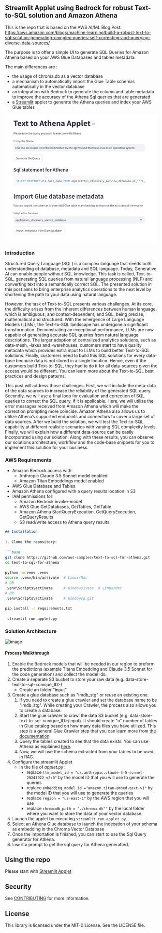 ## Streamlit Applet using Bedrock for robust Text-to-SQL solution and Amazon Athena

This is the repo that is based on the AWS AI/ML Blog Post: https://aws.amazon.com/blogs/machine-learning/build-a-robust-text-to-sql-solution-generating-complex-queries-self-correcting-and-querying-diverse-data-sources/

The purpose is to offer a simple UI to generate SQL Queries for Amazon Athena based on your AWS Glue Databases and tables metadata.

The main differences are : 

* the usage of chroma.db as a vector database 
* a mechanism to automatically import the Glue Table schemas automatically in the vector database
* an integration with Bedrock to generate the column and table metadata to improve the accuracy of the Athena Sql queries that are generated
* a [Streamlit](https://streamlit.io/) applet to generate the Athena queries and index your AWS Glue tables

![Streamlit applet screenshot](screenshot.png)

### Introduction

Structured Query Language (SQL) is a complex language that needs both understanding of database, metadata and SQL language. Today, Generative AI can enable people without SQL knowledge. This task is called, Text-to-SQL, generating SQL queries from natural language processing (NLP) and converting text into a semantically correct SQL. The presented solution in this post aims to bring enterprise analytics operations to the next level by shortening the path to your data using natural language. 

However, the task of Text-to-SQL presents various challenges. At its core, the difficulty arises from the inherent differences between human language, which is ambiguous, and context-dependent, and SQL, being precise, mathematical and structured. With the emergence of Large Language Models (LLMs), the Text-to-SQL landscape has undergone a significant transformation. Demonstrating an exceptional performance, LLMs are now capable of generating accurate SQL queries from natural language descriptions. The larger adoption of centralized analytics solutions, such as data-mesh, -lakes and -warehouses, customers start to have quality metadata which provides extra input to LLMs to build better Text-to-SQL solutions. Finally, customers need to build this SQL solutions for every data-base because data is not stored in a single location. Hence, even if the customers build Text-to-SQL, they had to do it for all data-sources given the access would be different. You can learn more about the Text-to-SQL best practices and design patterns.

This post will address those challenges. First, we will include the meta-data of the data sources to increase the reliability of the generated SQL query. Secondly, we will use a final loop for evaluation and correction of SQL queries to correct the SQL query, if it is applicable. Here, we will utilize the error messages received from Amazon Athena which will make the correction prompting more coincide. Amazon Athena also allows us to utilize Athena’s supported endpoints and connectors to cover a large set of data sources. After we build the solution, we will test the Text-to-SQL capability at different realistic scenarios with varying SQL complexity levels. Finally, we will explain how a different data-source can be easily incorporated using our solution. Along with these results, you can observe our solutions architecture, workflow and the code-base snippets for you to implement this solution for your business.

### AWS Requirements

* Amazon Bedrock access with:
  - Anthropic Claude 3.5 Sonnet model enabled
  - Amazon Titan Embeddings model enabled
* AWS Glue Database and Tables
* Amazon Athena configured with a query results location in S3
* IAM permissions for:
  - Amazon Bedrock invoke-model
  - AWS Glue GetDatabases, GetTables, GetTable
  - Amazon Athena StartQueryExecution, GetQueryExecution, GetQueryResults
  - S3 read/write access to Athena query results 

```markdown
## Installation

1. Clone the repository:

```bash
git clone https://github.com/aws-samples/text-to-sql-for-athena.git
cd text-to-sql-for-athena

python -m venv .venv
source .venv/bin/activate  # Linux/Mac
# OR
.venv\Scripts\activate     # Windowsivate  # Linux/Mac
# OR
.venv\Scripts\activate     # Windowsa.git

pip install -r requirements.txt

 streamlit run applet.py 

```
### Solution Architecture
<img width="434" alt="image" src="https://github.com/aws-samples/text-to-sql-for-athena/assets/84034588/0c523340-0d7d-4da0-a409-1583a04184fe">

#### Process Walkthrough
1. Enable the Bedrock models that will be needed in our region to preform the predictions (example Titans Embedding and Claude 3.5 Sonnet for the code generation) and collect the model ids.
2. Create a separate S3 bucket to store your raw data (e.g. data-store-text-to-sql-<unique_ID>) 
    - Create an  folder "input"
3. Create a glue database such as "imdb_stg" or reuse an existing one.
   1. If you need to create a glue crawler and set the database name to be "imdb_stg". While creating your Crawler, the process also allows you to create a database.
   2.  Start the glue crawler to crawl the data S3 bucket (e.g. data-store-text-to-sql-<unique_ID>/input). It should create "n" number of tables in Glue catalog based on how many data files you have utilized. This step is a general Glue Crawler step that you can learn more from [the documentation](https://docs.aws.amazon.com/glue/latest/dg/define-crawler.html).
   3. Query the tables created to see that the data exists. You can use Athena as explained [here](https://docs.aws.amazon.com/athena/latest/ug/querying-glue-catalog.html).
   4. Now, we will use the schema extracted from your tables to be used in RAG. 
4. Configure the streamlit Applet
    - In the file of _applet.py_ : 
        - replace `llm_model_id = "us.anthropic.claude-3-5-sonnet-20241022-v2:0"` by the model ID that you will use to generate the queries
        - replace `embedding_model_id ="amazon.titan-embed-text-v1"` by the model ID that you will use to generate the queries
        - replace `region = "us-east-1"` by the AWS region that you will use    
        - replace `chromadb_path = "./chroma.db""` by the local folder where you want to store the data of your vector database.
5. Launch the applet by executing `streamlit run applet.py`. 
6. Select an Athena Glue database to launch the indexation of your schema as embedding in the Chroma Vector Database
7. Once the importation is finished, you can start to use the Sql Query generator for Athena.
8. Insert a prompt to get the sql query for Athena generatted.

## Using the repo
Please start with [Streamlit Applet](applet.py)

## Security

See [CONTRIBUTING](CONTRIBUTING.md#security-issue-notifications) for more information.

## License

This library is licensed under the MIT-0 License. See the LICENSE file.

